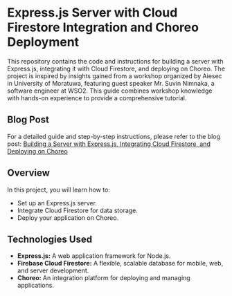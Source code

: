 # Express.js Server with Cloud Firestore Integration and Choreo Deployment

This repository contains the code and instructions for building a server with Express.js, integrating it with Cloud Firestore, and deploying on Choreo. The project is inspired by insights gained from a workshop organized by Aiesec in University of Moratuwa, featuring guest speaker Mr. Suvin Nimnaka, a software engineer at WSO2. This guide combines workshop knowledge with hands-on experience to provide a comprehensive tutorial.

## Blog Post

For a detailed guide and step-by-step instructions, please refer to the blog post:
[Building a Server with Express.js, Integrating Cloud Firestore, and Deploying on Choreo](https://lnkd.in/ggBSUnzA)

## Overview

In this project, you will learn how to:
- Set up an Express.js server.
- Integrate Cloud Firestore for data storage.
- Deploy your application on Choreo.

## Technologies Used

- **Express.js:** A web application framework for Node.js.
- **Firebase Cloud Firestore:** A flexible, scalable database for mobile, web, and server development.
- **Choreo:** An integration platform for deploying and managing applications.
